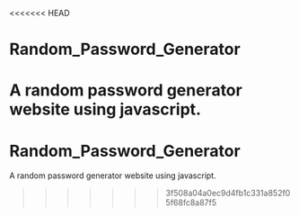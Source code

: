 <<<<<<< HEAD
# Random_Password_Generator
A random password generator website using javascript.
=======
# Random_Password_Generator
A random password generator website using javascript.
>>>>>>> 3f508a04a0ec9d4fb1c331a852f05f68fc8a87f5
